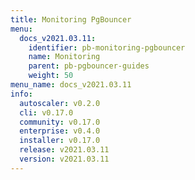 ```yaml
---
title: Monitoring PgBouncer
menu:
  docs_v2021.03.11:
    identifier: pb-monitoring-pgbouncer
    name: Monitoring
    parent: pb-pgbouncer-guides
    weight: 50
menu_name: docs_v2021.03.11
info:
  autoscaler: v0.2.0
  cli: v0.17.0
  community: v0.17.0
  enterprise: v0.4.0
  installer: v0.17.0
  release: v2021.03.11
  version: v2021.03.11
---
```


